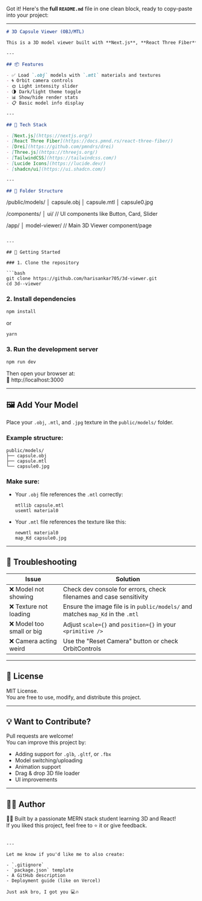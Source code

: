 Got it! Here's the **full `README.md`** file in one clean block, ready to copy-paste into your project:

---

```md
# 3D Capsule Viewer (OBJ/MTL)

This is a 3D model viewer built with **Next.js**, **React Three Fiber**, and **Drei**. It supports `.obj` + `.mtl` model loading with textures, light controls, camera reset, and dark mode toggle.

---

## 📦 Features

- ✅ Load `.obj` models with `.mtl` materials and textures
- 🌀 Orbit camera controls
- 🌞 Light intensity slider
- 🌗 Dark/light theme toggle
- 📊 Show/hide render stats
- 📋 Basic model info display

---

## 🧱 Tech Stack

- [Next.js](https://nextjs.org/)
- [React Three Fiber](https://docs.pmnd.rs/react-three-fiber/)
- [Drei](https://github.com/pmndrs/drei)
- [Three.js](https://threejs.org/)
- [TailwindCSS](https://tailwindcss.com/)
- [Lucide Icons](https://lucide.dev/)
- [shadcn/ui](https://ui.shadcn.com/)

---

## 📁 Folder Structure

```
/public/models/
│   capsule.obj
│   capsule.mtl
│   capsule0.jpg

/components/
│   ui/         // UI components like Button, Card, Slider

/app/
│   model-viewer/ // Main 3D Viewer component/page
```

---

## 🚀 Getting Started

### 1. Clone the repository

```bash
git clone https://github.com/harisankar705/3d-viewer.git
cd 3d--viewer
```

### 2. Install dependencies

```bash
npm install
```

or

```bash
yarn
```

### 3. Run the development server

```bash
npm run dev
```

Then open your browser at:  
📍 http://localhost:3000

---

## 🖼 Add Your Model

Place your `.obj`, `.mtl`, and `.jpg` texture in the `public/models/` folder.

### Example structure:

```
public/models/
├── capsule.obj
├── capsule.mtl
└── capsule0.jpg
```

### Make sure:

- Your `.obj` file references the `.mtl` correctly:
  ```obj
  mtllib capsule.mtl
  usemtl material0
  ```

- Your `.mtl` file references the texture like this:
  ```mtl
  newmtl material0
  map_Kd capsule0.jpg
  ```

---

## 🧪 Troubleshooting

| Issue | Solution |
|-------|----------|
| ❌ Model not showing | Check dev console for errors, check filenames and case sensitivity |
| ❌ Texture not loading | Ensure the image file is in `public/models/` and matches `map_Kd` in the `.mtl` |
| ❌ Model too small or big | Adjust `scale={}` and `position={}` in your `<primitive />` |
| ❌ Camera acting weird | Use the "Reset Camera" button or check OrbitControls |

---

## 📄 License

MIT License.  
You are free to use, modify, and distribute this project.

---

## 💡 Want to Contribute?

Pull requests are welcome!  
You can improve this project by:

- Adding support for `.glb`, `.gltf`, or `.fbx`
- Model switching/uploading
- Animation support
- Drag & drop 3D file loader
- UI improvements

---

## 🧑‍💻 Author

👨‍💻 Built by a passionate MERN stack student learning 3D and React!  
If you liked this project, feel free to ⭐️ it or give feedback.

```

---

Let me know if you'd like me to also create:

- `.gitignore`
- `package.json` template
- A GitHub description
- Deployment guide (like on Vercel)

Just ask bro, I got you 💻🔥